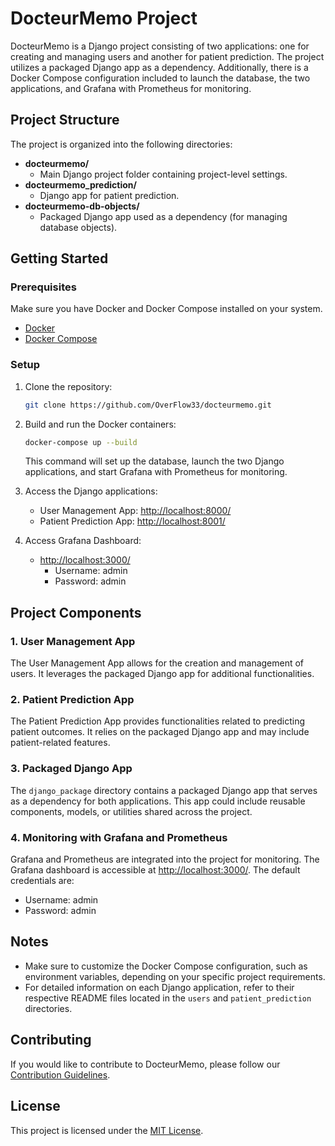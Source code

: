 # DocteurMemo Project

DocteurMemo is a Django project consisting of two applications: one for creating and managing users and another for patient prediction. The project utilizes a packaged Django app as a dependency. Additionally, there is a Docker Compose configuration included to launch the database, the two applications, and Grafana with Prometheus for monitoring.

## Project Structure

The project is organized into the following directories:

- **docteurmemo/**
  - Main Django project folder containing project-level settings.
- **docteurmemo_prediction/**
  - Django app for patient prediction.
- **docteurmemo-db-objects/**
  - Packaged Django app used as a dependency (for managing database objects).

## Getting Started

### Prerequisites

Make sure you have Docker and Docker Compose installed on your system.

- [Docker](https://docs.docker.com/get-docker/)
- [Docker Compose](https://docs.docker.com/compose/install/)

### Setup

1. Clone the repository:

   ```bash
   git clone https://github.com/OverFlow33/docteurmemo.git
   ```

2. Build and run the Docker containers:

   ```bash
   docker-compose up --build
   ```

   This command will set up the database, launch the two Django applications, and start Grafana with Prometheus for monitoring.

3. Access the Django applications:

   - User Management App: [http://localhost:8000/](http://localhost:8000/)
   - Patient Prediction App: [http://localhost:8001/](http://localhost:8001/)

4. Access Grafana Dashboard:

   - [http://localhost:3000/](http://localhost:3000/)
     - Username: admin
     - Password: admin

## Project Components

### 1. User Management App

The User Management App allows for the creation and management of users. It leverages the packaged Django app for additional functionalities.

### 2. Patient Prediction App

The Patient Prediction App provides functionalities related to predicting patient outcomes. It relies on the packaged Django app and may include patient-related features.

### 3. Packaged Django App

The `django_package` directory contains a packaged Django app that serves as a dependency for both applications. This app could include reusable components, models, or utilities shared across the project.

### 4. Monitoring with Grafana and Prometheus

Grafana and Prometheus are integrated into the project for monitoring. The Grafana dashboard is accessible at [http://localhost:3000/](http://localhost:3000/). The default credentials are:

- Username: admin
- Password: admin

## Notes

- Make sure to customize the Docker Compose configuration, such as environment variables, depending on your specific project requirements.
- For detailed information on each Django application, refer to their respective README files located in the `users` and `patient_prediction` directories.

## Contributing

If you would like to contribute to DocteurMemo, please follow our [Contribution Guidelines](CONTRIBUTING.md).

## License

This project is licensed under the [MIT License](LICENSE.md).